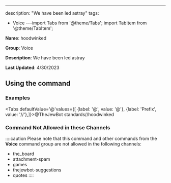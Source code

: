 ---
description: "We have been led astray"
tags:
  - Voice
---import Tabs from '@theme/Tabs';
import TabItem from '@theme/TabItem';

**Name**: hoodwinked

**Group**: Voice

**Description**: We have been led astray

**Last Updated**: 4/30/2023

## Using the command

### Examples
<Tabs defaultValue='@'values={[ {label: '@', value: '@'}, {label: 'Prefix', value: '//'},]}><TabItem value='@'>@TheJewBot standards</TabItem><TabItem value='//'>//hoodwinked</TabItem></Tabs>

### Command Not Allowed in these Channels
::::caution Please note that this command and other commands from the **Voice** command group are not allowed in the following channels:
- the_board
- attachment-spam
- games
- thejewbot-suggestions
- quotes
::::